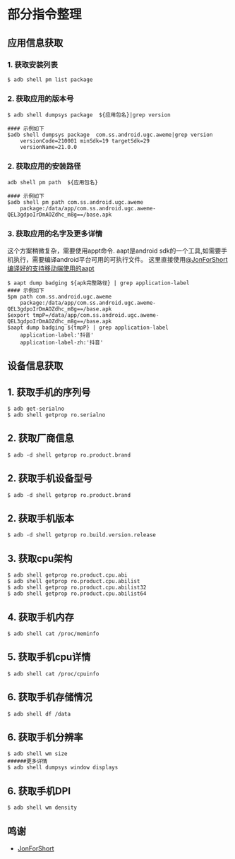 
# 部分指令整理

## 应用信息获取

### 1. 获取安装列表

``` shell
$ adb shell pm list package
```

### 2. 获取应用的版本号

``` shell
$ adb shell dumpsys package  ${应用包名}|grep version

#### 示例如下
$adb shell dumpsys package  com.ss.android.ugc.aweme|grep version
    versionCode=210001 minSdk=19 targetSdk=29
    versionName=21.0.0
```

### 2. 获取应用的安装路径

``` shell
adb shell pm path  ${应用包名}

#### 示例如下
$adb shell pm path com.ss.android.ugc.aweme
    package:/data/app/com.ss.android.ugc.aweme-QEL3gdpoIrDmAOZdhc_m8g==/base.apk
```

### 3. 获取应用的名字及更多详情

这个方案稍微复杂，需要使用appt命令. aapt是android sdk的一个工具,如需要手机执行，需要编译android平台可用的可执行文件。
这里直接使用[@JonForShort编译好的支持移动端使用的aapt](https://github.com/JonForShort/android-tools/tree/master/build/android-11.0.0_r33)

``` shell
$ aapt dump badging ${apk完整路径} | grep application-label
#### 示例如下
$pm path com.ss.android.ugc.aweme
    package:/data/app/com.ss.android.ugc.aweme-QEL3gdpoIrDmAOZdhc_m8g==/base.apk
$export tmpP=/data/app/com.ss.android.ugc.aweme-QEL3gdpoIrDmAOZdhc_m8g==/base.apk 
$aapt dump badging ${tmpP} | grep application-label
    application-label:'抖音'
    application-label-zh:'抖音'
```

## 设备信息获取

## 1. 获取手机的序列号

``` shell
$ adb get-serialno
$ adb shell getprop ro.serialno
```

## 2. 获取厂商信息

``` shell
$ adb -d shell getprop ro.product.brand
```
## 2. 获取手机设备型号

``` shell
$ adb -d shell getprop ro.product.brand
```
## 2. 获取手机版本

``` shell
$ adb -d shell getprop ro.build.version.release
```

## 3. 获取cpu架构

``` shell
$ adb shell getprop ro.product.cpu.abi
$ adb shell getprop ro.product.cpu.abilist
$ adb shell getprop ro.product.cpu.abilist32
$ adb shell getprop ro.product.cpu.abilist64
```

## 4. 获取手机内存

``` shell
$ adb shell cat /proc/meminfo
```


## 5. 获取手机cpu详情

``` shell
$ adb shell cat /proc/cpuinfo
```

## 6. 获取手机存储情况

``` shell
$ adb shell df /data
```

## 6. 获取手机分辨率

``` shell
$ adb shell wm size
######更多详情
$ adb shell dumpsys window displays
```
## 6. 获取手机DPI

``` shell
$ adb shell wm density
```


## 鸣谢

* [JonForShort](https://github.com/JonForShort/android-tools)